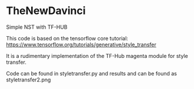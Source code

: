 # TheNewDavinci
Simple NST with TF-HUB

This code is based on the tensorflow core tutorial: https://www.tensorflow.org/tutorials/generative/style_transfer

It is a rudimentary implementation of the TF-Hub magenta module for style transfer.

Code can be found in styletransfer.py and results and can be found as styletransfer2.png
